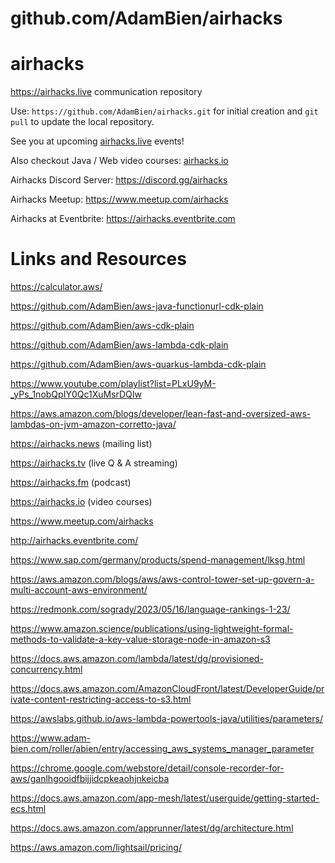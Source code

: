 # github.com/AdamBien/airhacks
airhacks
========

https://airhacks.live communication repository

Use: `https://github.com/AdamBien/airhacks.git` for initial creation and `git pull` to update the local repository.

See you at upcoming [airhacks.live](https://airhacks.live) events! 

Also checkout Java / Web video courses: [airhacks.io](http://airhacks.io) 

Airhacks Discord Server: https://discord.gg/airhacks

Airhacks Meetup: https://www.meetup.com/airhacks

Airhacks at Eventbrite: https://airhacks.eventbrite.com




# Links and Resources

https://calculator.aws/

https://github.com/AdamBien/aws-java-functionurl-cdk-plain

https://github.com/AdamBien/aws-cdk-plain

https://github.com/AdamBien/aws-lambda-cdk-plain

https://github.com/AdamBien/aws-quarkus-lambda-cdk-plain

https://www.youtube.com/playlist?list=PLxU9yM-_yPs_1nobQpIY0Qc1XuMsrDQIw

https://aws.amazon.com/blogs/developer/lean-fast-and-oversized-aws-lambdas-on-jvm-amazon-corretto-java/

https://airhacks.news (mailing list)

https://airhacks.tv (live Q & A streaming)

https://airhacks.fm (podcast)

https://airhacks.io (video courses)

https://www.meetup.com/airhacks

http://airhacks.eventbrite.com/

https://www.sap.com/germany/products/spend-management/lksg.html



https://aws.amazon.com/blogs/aws/aws-control-tower-set-up-govern-a-multi-account-aws-environment/

https://redmonk.com/sogrady/2023/05/16/language-rankings-1-23/

https://www.amazon.science/publications/using-lightweight-formal-methods-to-validate-a-key-value-storage-node-in-amazon-s3

https://docs.aws.amazon.com/lambda/latest/dg/provisioned-concurrency.html

https://docs.aws.amazon.com/AmazonCloudFront/latest/DeveloperGuide/private-content-restricting-access-to-s3.html

https://awslabs.github.io/aws-lambda-powertools-java/utilities/parameters/

https://www.adam-bien.com/roller/abien/entry/accessing_aws_systems_manager_parameter

https://chrome.google.com/webstore/detail/console-recorder-for-aws/ganlhgooidfbijjidcpkeaohjnkeicba

https://docs.aws.amazon.com/app-mesh/latest/userguide/getting-started-ecs.html

https://docs.aws.amazon.com/apprunner/latest/dg/architecture.html

https://aws.amazon.com/lightsail/pricing/